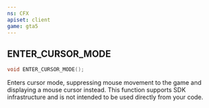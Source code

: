 ```yaml
---
ns: CFX
apiset: client
game: gta5
---
```

## ENTER_CURSOR_MODE

```c
void ENTER_CURSOR_MODE();
```

Enters cursor mode, suppressing mouse movement to the game and displaying a mouse cursor instead. This function supports
SDK infrastructure and is not intended to be used directly from your code.
